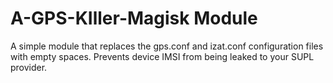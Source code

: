 # A-GPS-KIller-Magisk Module
A simple module that replaces the gps.conf and izat.conf configuration files with empty spaces. Prevents device IMSI from being leaked to your SUPL provider.
